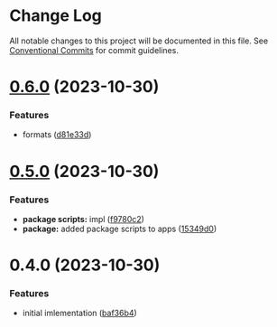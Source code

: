 # Change Log

All notable changes to this project will be documented in this file.
See [Conventional Commits](https://conventionalcommits.org) for commit guidelines.

# [0.6.0](https://github.com/paulAlexSerban/prj--reactjs-component-lib/compare/@prj--reactjs-component-lib/hangman-app@0.5.0...@prj--reactjs-component-lib/hangman-app@0.6.0) (2023-10-30)

### Features

-   formats ([d81e33d](https://github.com/paulAlexSerban/prj--reactjs-component-lib/commit/d81e33db14d484d87c5c29b249d9d2cbd3a13560))

# [0.5.0](https://github.com/paulAlexSerban/prj--reactjs-component-lib/compare/@prj--reactjs-component-lib/hangman-app@0.4.0...@prj--reactjs-component-lib/hangman-app@0.5.0) (2023-10-30)

### Features

-   **package scripts:** impl ([f9780c2](https://github.com/paulAlexSerban/prj--reactjs-component-lib/commit/f9780c2896d185c8adf83f5af0782939e799b430))
-   **package:** added package scripts to apps ([15349d0](https://github.com/paulAlexSerban/prj--reactjs-component-lib/commit/15349d0e3d3eac4222a99a42b28d4d67b764557f))

# 0.4.0 (2023-10-30)

### Features

-   initial imlementation ([baf36b4](https://github.com/paulAlexSerban/prj--reactjs-component-lib/commit/baf36b495354b25056270e36f8fe9abea9a9d2a0))

